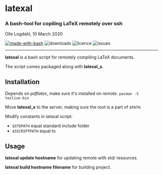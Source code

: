 # latexal
### A bash-tool for copiling LaTeX remotely over ssh
Olle Logdahl, 10 March 2020

[![made-with-bash](https://img.shields.io/badge/Made%20with-Bash-1f425f.svg)](https://www.gnu.org/software/bash/)
![downloads](https://img.shields.io/github/downloads/ollelogdahl/latexal/total)
![licence](https://img.shields.io/github/license/ollelogdahl/latexal)
![issues](https://img.shields.io/github/issues-raw/ollelogdahl/latexal)

---

**latexal** is a bash script for remotely compiling LaTeX documents.

The script comes packaged along with **latexal_s**.

## Installation

Depends on *pdflatex*, make sure it's installed on remote.
`pacman -S texlive-bin`

Move **latexal_s** to the server, making sure the root is a part of `$PATH`.

Modify constants in latexal script:
- `$STDPATH` equal standard include folder
- `$SSCRIPTPATH` equal to 

## Usage

**latexal update hostname** for updating remote with std/ resources.

**latexal build hostname filename** for building project.
